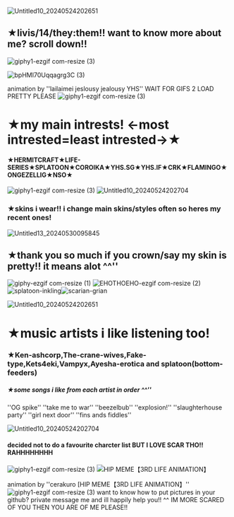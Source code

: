 ![Untitled10_20240524202651](https://github.com/livissssss/livissssss/assets/164212085/a8608440-a171-4bd8-8e9c-2b40ef6bc261)
## **★livis/14/they:them!! want to know more about me? scroll down!!**
![giphy1-ezgif com-resize (3)](https://github.com/livissssss/livissssss/assets/164212085/d76812ba-5e0d-45a4-a61e-28a7b7467a0f)

![bpHMI70Uqqagrg3C (3)](https://github.com/LIVISSKU/LIVISSKU/assets/164212085/02bc394c-31e8-43d6-b041-0795969581d3)

animation by ''lailaimei jeslousy jealousy YHS'' WAIT FOR GIFS 2 LOAD PRETTY PLEASE
![giphy1-ezgif com-resize (3)](https://github.com/livissssss/livissssss/assets/164212085/d76812ba-5e0d-45a4-a61e-28a7b7467a0f)

# **★my main intrests! <-most intrested=least intrested->★**
#### ★HERMITCRAFT★LIFE-SERIES★SPLATOON★COROIKA★YHS.SG★YHS.IF★CRK★FLAMINGO★ONGEZELLIG★NSO★
![giphy1-ezgif com-resize (3)](https://github.com/livissssss/livissssss/assets/164212085/d76812ba-5e0d-45a4-a61e-28a7b7467a0f)
![Untitled10_20240524202704](https://github.com/livissssss/livissssss/assets/164212085/01db34fa-0526-4a9a-9d4a-acce62a808c7)
### ★skins i wear!! i change main skins/styles often so heres my recent ones!

![Untitled13_20240530095845](https://github.com/LIVISSKU/LIVISSKU/assets/164212085/27e9a7f6-e0a4-4c15-87d6-dee8c88fd5f4)



## ★thank you so much if you crown/say my skin is pretty!! it means alot ^^''
![giphy-ezgif com-resize (1)](https://github.com/livissssss/livissssss/assets/164212085/d9797dc1-eeed-4e1a-82d7-e17f7ad98c65)
 ![EHOTHOEHO-ezgif com-resize (2)](https://github.com/livissssss/livissssss/assets/164212085/037d6fcd-813a-4074-97c8-f1c9a6b3ab21)![splatoon-inkling](https://github.com/LIVISSKU/LIVISSKU/assets/164212085/3c75cdc5-5f0c-408b-835c-b0540de53010)![scarian-grian](https://github.com/LIVISSKU/LIVISSKU/assets/164212085/4e36603c-bed8-48a2-ba67-9b8b2630e956)

 
 ![Untitled10_20240524202651](https://github.com/livissssss/livissssss/assets/164212085/478fba69-492e-460a-803e-4c1afba2e8f7)

 # ★music artists i like listening too!
### ★Ken-ashcorp,The-crane-wives,Fake-type,Kets4eki,Vampyx,Ayesha-erotica and splatoon(bottom-feeders)

##### ★some songs i like from each artist in order ^^''

''OG spike'' ''take me to war'' ''beezelbub'' ''explosion!'' ''slaughterhouse party'' ''girl next door'' ''fins ands fiddles'' 

![Untitled10_20240524202704](https://github.com/livissssss/livissssss/assets/164212085/44afe87b-d804-47d5-98b1-6b55265ac98d)
#### decided not to do a favourite charcter list BUT I LOVE SCAR THO!! RAHHHHHHHH
![giphy1-ezgif com-resize (3)](https://github.com/livissssss/livissssss/assets/164212085/d76812ba-5e0d-45a4-a61e-28a7b7467a0f)
![HIP MEME【3RD LIFE ANIMATION】](https://github.com/LIVISSKU/LIVISSKU/assets/164212085/28e84655-7d16-4438-abba-19dce7127609)

animation by ''cerakuro [HIP MEME【3RD LIFE ANIMATION】''
 ![giphy1-ezgif com-resize (3)](https://github.com/livissssss/livissssss/assets/164212085/d76812ba-5e0d-45a4-a61e-28a7b7467a0f)
want to know how to put pictures in your github? private message me and ill happily help you!! ^^ IM MORE SCARED OF YOU THEN YOU ARE OF ME PLEASE!!


